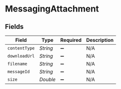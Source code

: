 # MessagingAttachment


## Fields

| Field              | Type               | Required           | Description        |
| ------------------ | ------------------ | ------------------ | ------------------ |
| `contentType`      | *String*           | :heavy_minus_sign: | N/A                |
| `downloadUrl`      | *String*           | :heavy_minus_sign: | N/A                |
| `filename`         | *String*           | :heavy_minus_sign: | N/A                |
| `messageId`        | *String*           | :heavy_minus_sign: | N/A                |
| `size`             | *Double*           | :heavy_minus_sign: | N/A                |